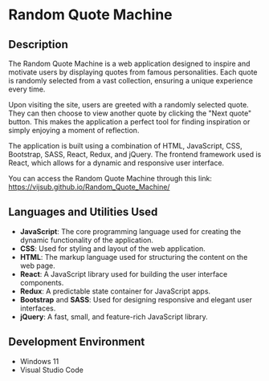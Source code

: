 <h1>Random Quote Machine</h1>


<h2>Description</h2>
The Random Quote Machine is a web application designed to inspire and motivate users by displaying quotes from famous personalities. Each quote is randomly selected from a vast collection, ensuring a unique experience every time.

Upon visiting the site, users are greeted with a randomly selected quote. They can then choose to view another quote by clicking the "Next quote" button. This makes the application a perfect tool for finding inspiration or simply enjoying a moment of reflection.

The application is built using a combination of HTML, JavaScript, CSS, Bootstrap, SASS, React, Redux, and jQuery. The frontend framework used is React, which allows for a dynamic and responsive user interface.

You can access the Random Quote Machine through this link:
https://vijsub.github.io/Random_Quote_Machine/
<br />


<h2>Languages and Utilities Used</h2>

- <b>JavaScript</b>: The core programming language used for creating the dynamic functionality of the application.
- <b>CSS</b>: Used for styling and layout of the web application.
- <b>HTML</b>: The markup language used for structuring the content on the web page.
- <b>React</b>: A JavaScript library used for building the user interface components.
- <b>Redux</b>: A predictable state container for JavaScript apps.
- <b>Bootstrap</b> and <b>SASS</b>: Used for designing responsive and elegant user interfaces.
- <b>jQuery</b>: A fast, small, and feature-rich JavaScript library.

<h2>Development Environment</h2>

- Windows 11
- Visual Studio Code
